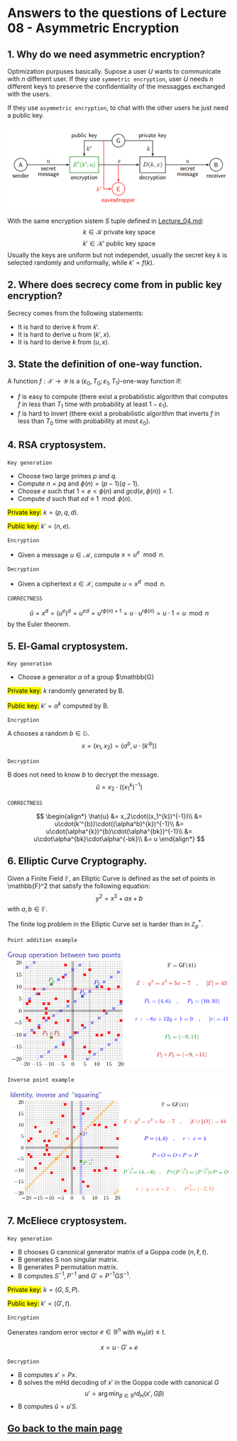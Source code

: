 # Answers to the questions of Lecture 08 - Asymmetric Encryption
## 1. Why do we need asymmetric encryption?
Optimization purpuses basically. Supose a user $U$ wants to communicate with $n$ different user. If they use `symmetric encryption`, user $U$ needs $n$ different keys to preserve the confidentiality of the messagges exchanged with the users.

If they use `asymmetric encryption`, to chat with the other users he just need a public key.

![Public_Key_Schema.png](../Figures/Public_Key_Schema.png)

With the same encryption sistem $S$ tuple defined in [Lecture_04.md](../Lecture_04/Lecture_04.md):
$$
k\in\mathcal{K} \ \text{private key space}
$$
$$
k'\in\mathcal{K'} \ \text{public key space}
$$
Usually the keys are uniform but not independet, usually the secret key $k$ is selected randomly and uniformally, while $k'=f(k)$.

## 2. Where does secrecy come from in public key encryption?
Secrecy comes from the following statements:
- It is hard to derive $k$ from $k'$.
- It is hard to derive $u$ from $(k',x)$.
- It is hard to derive $k$ from $(u,x)$.

## 3. State the definition of one-way function.
A function $f:\mathcal{X}\rightarrow\mathcal{Y}$ is a $(\varepsilon_0,T_0;\varepsilon_1, T_1)$-one-way function if:
- $f$ is easy to compute (there exist a probabilistic algorithm that computes $f$ in less than $T_1$ time with probability at least $1-\varepsilon_1$).
- $f$ is hard to invert (there exist a probabilistic algorithm that inverts $f$ in less than $T_0$ time with probability at most $\varepsilon_0$).

## 4. RSA cryptosystem.
`Key generation`
- Choose two large primes $p$ and $q$.
- Compute $n=pq$ and $\phi(n)=(p-1)(q-1)$.
- Choose $e$ such that $1<e<\phi(n)$ and $gcd(e,\phi(n))=1$.
- Compute $d$ such that $ed\equiv 1\mod\phi(n)$.

<mark>Private key:</mark> $k=(p,q,d)$.

<mark>Public key:</mark> $k'=(n,e)$.

`Encryption`
- Given a message $u\in\mathcal{M}$, compute $x=u^e\mod n$.

`Decryption`
- Given a ciphertext $x\in\mathcal{X}$, compute $u=x^d\mod n$.

`CORRECTNESS`

$$
\hat{u}=x^d=(u^e)^d=u^{ed}=u^{r\phi(n)+1}=u\cdot u^{r\phi(n)}=u\cdot 1=u\mod n
$$
by the Euler theorem.

## 5. El-Gamal cryptosystem.
`Key generation`
- Choose a generator $\alpha$ of a group $\mathbb{G}

<mark>Private key:</mark> $k$ randomly generated by B.

<mark>Public key:</mark> $k'= \alpha^{k}$ computed by B.

`Encryption`

A chooses a random $b\in\mathbb{G}$.
$$
x = (x_1,x_2) = (\alpha^b,u\cdot(k'^{b}))
$$

`Decryption`

B does not need to know $b$ to decrypt the message.
$$
\hat{u}=x_2\cdot((x_1^{k})^{-1})
$$

`CORRECTNESS`

$$
\begin{align*}
\hat{u} &= x_2\cdot((x_1^{k})^{-1})\\
&= u\cdot(k'^{b})\cdot((\alpha^b)^{k})^{-1}\\
&= u\cdot(\alpha^{k})^{b}\cdot(\alpha^{bk})^{-1}\\
&= u\cdot\alpha^{bk}\cdot\alpha^{-bk}\\
&= u
\end{align*}
$$

## 6. Elliptic Curve Cryptography.
Given a Finite Field $\mathbb{F}$, an Elliptic Curve is defined as the set of points in \mathbb{F}^2 that satisfy the following equation:
$$
y^2=x^3+ax+b
$$
with $a,b\in\mathbb{F}$.

The finite log problem in the Elliptic Curve set is harder than in $\mathbb{Z}_p^*$.

`Point addition example`

![G_operations.png](../Figures/G_operation.png)

`Inverse point example`

![Inverse.png](../Figures/Inverse.png)

## 7. McEliece cryptosystem.
`Key generation`

- B chooses G canonical generator matrix of a Goppa code $(n,\ell,t)$.
- B generates S non singular matrix.
- B generates P permutation matrix.
- B computes $S^{-1},P^{-1}$ and $G'=P^{-1}GS^{-1}$.

<mark>Private key:</mark> $k=(G,S,P)$.

<mark>Public key:</mark> $k'=(G',t)$.

`Encryption`

Generates random error vector $e\in\mathbb{B}^n$ with $w_H(e)\leq t$.

$$
x = u\cdot G' + e
$$

`Decryption`

- B computes $x'=Px$.
- B solves the mHd decoding of $x'$ in the Goppa code with canonical $G$
$$
u' = \arg\min_{\beta\in\mathbb{B}^\ell}d_H(x',G\beta)
$$
- B computes $\hat{u}=u'S$.


## [Go back to the main page](../Possible_Questions.md)